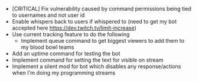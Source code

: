 - [CRITICAL] Fix vulnerability caused by command permissions being tied to usernames and not user id
- Enable whispers back to users if whispered to (need to get my bot accepted here https://dev.twitch.tv/limit-increase)
- Use current tracking feature to do the following
    - Implement queue command to get biggest viewers to add them to my blood bowl teams
- Add an uptime command for testing the bot
- Implement command for setting the text for visible on stream
- Implement a silent mod for bot which disables any response/actions when I'm doing my programming streams

